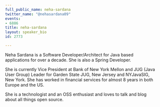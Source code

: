 ```yaml
---
full_public_name: neha-sardana
twitter_name: "@nehasardana09"
events:
- 6886
title: neha-sardana
layout: speaker_bio
id: 2773

---
```

Neha Sardana is a Software Developer/Architect for Java based applications for over a decade. She is also a Spring Developer.

She is currently Vice President at Bank of New York Mellon and JUG (Java User Group) Leader for Garden State JUG, New Jersey and NYJavaSIG, New York. She has worked in financial services for almost 8 years in both Europe and the US.

She is a technologist and an OSS enthusiast and loves to talk and blog about all things open source.